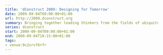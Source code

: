 ```yaml
---
title: 'dConstruct 2009: Designing for Tomorrow'
date: 2009-09-04T09:00:00+01:00
url: http://2009.dconstruct.org
summary: Bringing together leading thinkers from the fields of ubiquitous computing, interface design, gaming and mobile to explore the challenges of designing for tomorrow.
series: dconstruct
start: 2009-09-04T09:00:00+01:00
end: 2009-09-04T18:15:00+01:00
tags:
- venue:9c2xrvf6+fr
---
```

